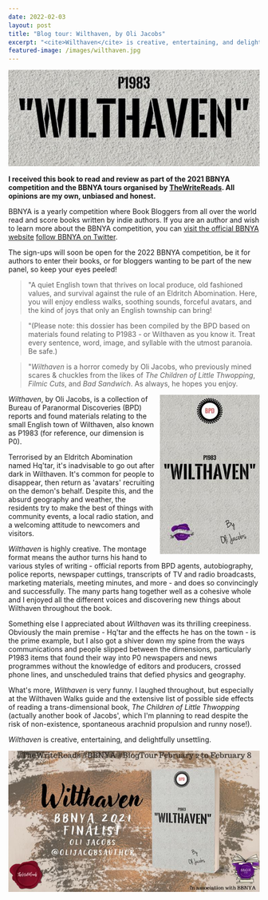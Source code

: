 ```yaml
---
date: 2022-02-03
layout: post
title: "Blog tour: Wilthaven, by Oli Jacobs"
excerpt: "<cite>Wilthaven</cite> is creative, entertaining, and delightfully unsettling."
featured-image: /images/wilthaven.jpg
---
```


![Wilthaven](/images/wilthaven.jpg)

**I received this book to read and review as part of the 2021 BBNYA competition and the BBNYA tours organised by [TheWriteReads](https://www.thewritereads.com/). All opinions are my own, unbiased and honest.**

BBNYA is a yearly competition where Book Bloggers from all over the world read and score books written by indie authors. If you are an author and wish to learn more about the BBNYA competition, you can [visit the official BBNYA website](https://www.bbnya.com) [follow BBNYA on Twitter](https://twitter.com/bbnya_official).

The sign-ups will soon be open for the 2022 BBNYA competition, be it for authors to enter their books, or for bloggers wanting to be part of the new panel, so keep your eyes peeled!

> "A quiet English town that thrives on local produce, old fashioned values, and survival against the rule of an Eldritch Abomination. Here, you will enjoy endless walks, soothing sounds, forceful avatars, and the kind of joys that only an English township can bring!

> "(Please note: this dossier has been compiled by the BPD based on materials found relating to P1983 - or Wilthaven as you know it. Treat every sentence, word, image, and syllable with the utmost paranoia. Be safe.)

> "<cite>Wilthaven</cite> is a horror comedy by Oli Jacobs, who previously mined scares & chuckles from the likes of <cite>The Children of Little Thwopping</cite>, <cite>Filmic Cuts</cite>, and <cite>Bad Sandwich</cite>. As always, he hopes you enjoy.

<img src="/images/wilthaven-200.jpg" alt="Wilthaven" style="float: right; margin-bottom: 10px; margin-left: 10px;">

<cite>Wilthaven</cite>, by Oli Jacobs, is a collection of Bureau of Paranormal Discoveries (BPD) reports and found materials relating to the small English town of Wilthaven, also known as P1983 (for reference, our dimension is P0).

Terrorised by an Eldritch Abomination named Hq'tar, it's inadvisable to go out after dark in Wilthaven. It's common for people to disappear, then return as 'avatars' recruiting on the demon's behalf. Despite this, and the absurd geography and weather, the residents try to make the best of things with community events, a local radio station, and a welcoming attitude to newcomers and visitors.

<cite>Wilthaven</cite> is highly creative. The montage format means the author turns his hand to various styles of writing - official reports from BPD agents, autobiography, police reports, newspaper cuttings, transcripts of TV and radio broadcasts, marketing materials, meeting minutes, and more - and does so convincingly and successfully. The many parts hang together well as a cohesive whole and I enjoyed all the different voices and discovering new things about Wilthaven throughout the book.

Something else I appreciated about <cite>Wilthaven</cite> was its thrilling creepiness. Obviously the main premise - Hq'tar and the effects he has on the town - is the prime example, but I also got a shiver down my spine from the ways communications and people slipped between the dimensions, particularly P1983 items that found their way into P0 newspapers and news programmes without the knowledge of editors and producers, crossed phone lines, and unscheduled trains that defied physics and geography.

What's more, <cite>Wilthaven</cite> is very funny. I laughed throughout, but especially at the Wilthaven Walks guide and the extensive list of possible side effects of reading a trans-dimensional book, <cite>The Children of Little Thwopping</cite> (actually another book of Jacobs', which I'm planning to read despite the risk of non-existence, spontaneous arachnid propulsion and runny nose!).

<cite>Wilthaven</cite> is creative, entertaining, and delightfully unsettling.

![Wilthaven blog tour banner](/images/wilthaven-banner.jpg)
